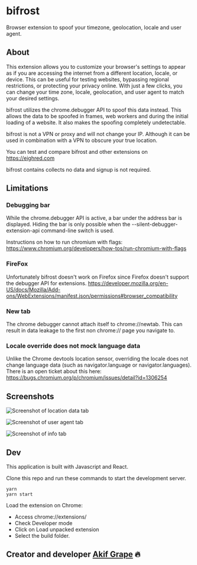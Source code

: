 # bifrost



Browser extension to spoof your timezone, geolocation, locale and user agent.

## About

This extension allows you to customize your browser's settings to appear as if you are accessing the internet from a different location, locale, or device. This can be useful for testing websites, bypassing regional restrictions, or protecting your privacy online. With just a few clicks, you can change your time zone, locale, geolocation, and user agent to match your desired settings.

bifrost utilizes the chrome.debugger API to spoof this data instead. This allows the data to be spoofed in frames, web workers and during the initial loading of a website. It also makes the spoofing completely undetectable.

bifrost is not a VPN or proxy and will not change your IP. Although it can be used in combination with a VPN to obscure your true location.

You can test and compare bifrost and other extensions on https://eighred.com

bifrost contains collects no data and signup is not required.

## Limitations

### Debugging bar

While the chrome.debugger API is active, a bar under the address bar is displayed. Hiding the bar is only possible when the --silent-debugger-extension-api command-line switch is used.

Instructions on how to run chromium with flags: https://www.chromium.org/developers/how-tos/run-chromium-with-flags

### FireFox

Unfortunately bifrost doesn't work on Firefox since Firefox doesn't support the debugger API for extensions. https://developer.mozilla.org/en-US/docs/Mozilla/Add-ons/WebExtensions/manifest.json/permissions#browser_compatibility

### New tab

The chrome debugger cannot attach itself to chrome://newtab. This can result in data leakage to the first non chrome:// page you navigate to.

### Locale override does not mock language data

Unlike the Chrome devtools location sensor, overriding the locale does not change language data (such as navigator.language or navigator.languages). There is an open ticket about this here: https://bugs.chromium.org/p/chromium/issues/detail?id=1306254

## Screenshots

![Screenshot of location data tab](https://raw.githubusercontent.com/akifgrape/bifrost/master/promo/screenshot-1.png)

![Screenshot of user agent tab](https://raw.githubusercontent.com/akifgrape/bifrost/master/promo/screenshot-2.png)

![Screenshot of info tab](https://raw.githubusercontent.com/akifgrape/bifrost/master/promo/screenshot-3.png)

## Dev

This application is built with Javascript and React.

Clone this repo and run these commands to start the development server.

```
yarn
yarn start
```

Load the extension on Chrome:

- Access chrome://extensions/
- Check Developer mode
- Click on Load unpacked extension
- Select the build folder.

## Creator and developer [Akif Grape](https://github.com/akifgrape) 🔥
